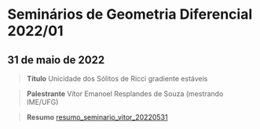 Seminários de Geometria Diferencial 2022/01
===========================================

31 de maio de 2022
------------------

> **Título**  Unicidade dos Sólitos de Ricci gradiente estáveis

> **Palestrante** Vítor Emanoel Resplandes de Souza (mestrando IME/UFG)

> **Resumo** [resumo_seminario_vitor_20220531][]

[resumo_seminario_vitor_20220531]: pdfs/resumo_2022_05_31_vitor_resplandes.pdf

